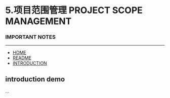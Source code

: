 # 5.项目范围管理 PROJECT SCOPE MANAGEMENT

### IMPORTANT NOTES

___

* [HOME](https://github.com/afresh/pmi-pmp)
* [README](/README.md)
* [INTRODUCTION](#introduction-demo)

## introduction demo
...
